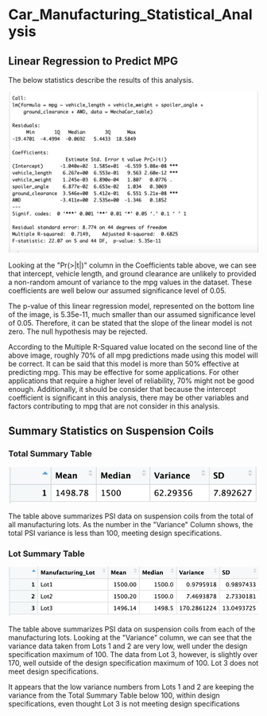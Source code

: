 # Car_Manufacturing_Statistical_Analysis

## Linear Regression to Predict MPG
The below statistics describe the results of this analysis.

![Linear Regression Summary](stat_images/mpg_analysis_1.png)

Looking at the "Pr(>|t|)" column in the Coefficients table above, we can see that intercept, vehicle length, and ground clearance are unlikely to provided a non-random amount of variance to the mpg values in the dataset. These coefficients are well below our assumed significance level of 0.05. 

The p-value of this linear regression model, represented on the bottom line of the image, is 5.35e-11, much smaller than our assumed significance level of 0.05. Therefore, it can be stated that the slope of the linear model is not zero. The null hypothesis may be rejected. 

According to the Multiple R-Squared value located on the second line of the above image, roughly 70% of all mpg predictions made using this model will be correct. It can be said that this model is more than 50% effective at predicting mpg. This may be effective for some applications. For other applications that require a higher level of reliability, 70% might not be good enough. Additionally, it should be consider that because the intercept coefficient is significant in this analysis, there may be other variables and factors contributing to mpg that are not consider in this analysis. 

## Summary Statistics on Suspension Coils
### Total Summary Table

![Total Summary Table](stat_images/total_summary.png)

The table above summarizes PSI data on suspension coils from the total of all manufacturing lots. As the number in the "Variance" Column shows, the total PSI variance is less than 100, meeting design specifications.

### Lot Summary Table

![Lot Summary Table](stat_images/lot_summary.png)

The table above summarizes PSI data on suspension coils from each of the manufacturing lots. Looking at the "Variance" column, we can see that the variance data taken from Lots 1 and 2 are very low, well under the design specification maximum of 100. The data from Lot 3, however, is slightly over 170, well outside of the design specification maximum of 100. Lot 3 does not meet design specifications.

It appears that the low variance numbers from Lots 1 and 2 are keeping the variance from the Total Summary Table below 100, within design specifications, even thought Lot 3 is not meeting design specifications








